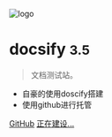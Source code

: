 <!-- _coverpage.md -->

![logo](https://throwable-blog-1256189093.cos.ap-guangzhou.myqcloud.com/202009/_media/icon.svg)

# docsify <small>3.5</small>

> 文档测试站。

- 自豪的使用doscify搭建 
- 使用github进行托管

[GitHub](https://github.com/sdgghay/)
[正在建设...](#abcde)